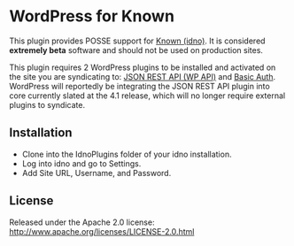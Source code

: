 WordPress for Known
================

This plugin provides POSSE support for [Known (idno)](https://github.com/idno/idno). It is considered **extremely beta** software and should not be used on production sites.

This plugin requires 2 WordPress plugins to be installed and activated on the site you are syndicating to: [JSON REST API (WP API)](https://wordpress.org/plugins/json-rest-api/) and [Basic Auth](https://github.com/WP-API/Basic-Auth). WordPress will reportedly be integrating the JSON REST API plugin into core currently slated at the 4.1 release, which will no longer require external plugins to syndicate.

Installation
------------

* Clone into the IdnoPlugins folder of your idno installation.
* Log into idno and go to Settings.
* Add Site URL, Username, and Password.

License
-------

Released under the Apache 2.0 license: http://www.apache.org/licenses/LICENSE-2.0.html
